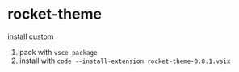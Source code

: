 # rocket-theme

install custom

1. pack with `vsce package`
2. install with `code --install-extension rocket-theme-0.0.1.vsix`
